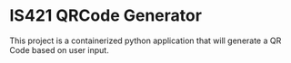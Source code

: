 # IS421 QRCode Generator

This project is a containerized python application that will generate a QR Code based on user input.